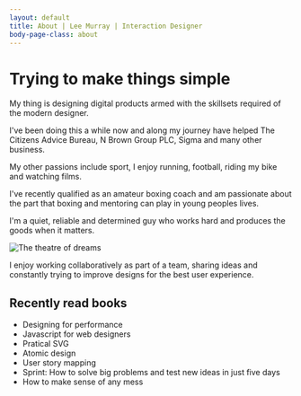 ```yaml
---
layout: default
title: About | Lee Murray | Interaction Designer
body-page-class: about
---
```


<h1 class="title">Trying to make things simple</h1>

<p>My thing is designing digital products armed with the skillsets required of the modern designer.</p>

<p>I've been doing this a while now and along my journey have helped The Citizens Advice Bureau, N Brown Group PLC, Sigma and many other business.</p>

<p>My other passions include sport, I enjoy running, football, riding my bike and watching films.</p>

<p>I've recently qualified as an amateur boxing coach and am passionate about the part that boxing and mentoring can play in young peoples lives.</p>

<p>I'm a quiet, reliable and determined guy who works hard and produces the goods when it matters.</p>

<img src="http://s3-eu-west-1.amazonaws.com/eskimo/old-trafford-tournament.jpg" alt="The theatre of dreams" >

<p>I enjoy working collaboratively as part of a team, sharing ideas and constantly trying to improve designs for the best user experience.</p>

<h2>Recently read books</h2>

<ul class="highlight">
<li>Designing for performance</li>
<li>Javascript for web designers</li>
<li>Pratical SVG</li>
<li>Atomic design</li>
<li>User story mapping</li>
<li>Sprint: How to solve big problems and test new ideas in just five days</li>
<li>How to make sense of any mess</li>
</ul>
